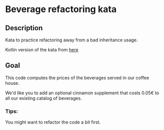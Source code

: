 # Beverage refactoring kata 

## Description

Kata to practice refactoring away from a bad inheritance usage.

Kotlin version of the kata from [here](https://github.com/trikitrok/beverages_pricing_refactoring_kata)

## Goal
This code computes the prices of the beverages served in our coffee house.

We'd like you to add an optional cinnamon supplement that costs 0.05€
to all our existing catalog of beverages.

### Tips:
You might want to refactor the code a bit first.

